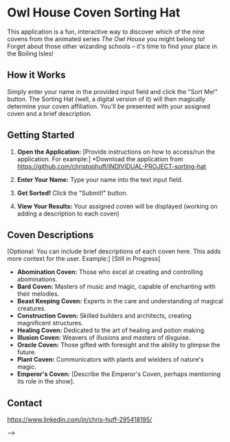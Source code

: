 # Owl House Coven Sorting Hat

This application is a fun, interactive way to discover which of the nine covens from the animated series *The Owl House* you might belong to!  Forget about those other wizarding schools – it's time to find your place in the Boiling Isles!

## How it Works

Simply enter your name in the provided input field and click the "Sort Me!" button.  The Sorting Hat (well, a digital version of it) will then magically determine your coven affiliation.  You'll be presented with your assigned coven and a brief description.

## Getting Started

1.  **Open the Application:**  [Provide instructions on how to access/run the application.  For example:]
      *Download the application from https://github.com/christophuff/INDIVIDUAL-PROJECT-sorting-hat

2.  **Enter Your Name:** Type your name into the text input field.

3.  **Get Sorted!** Click the "Submit!" button.

4.  **View Your Results:** Your assigned coven will be displayed (working on adding a description to each coven)



## Coven Descriptions

[Optional: You can include brief descriptions of each coven here.  This adds more context for the user.  Example:]
[Still in Progress]

*   **Abomination Coven:**  Those who excel at creating and controlling abominations.
*   **Bard Coven:** Masters of music and magic, capable of enchanting with their melodies.
*   **Beast Keeping Coven:**  Experts in the care and understanding of magical creatures.
*   **Construction Coven:** Skilled builders and architects, creating magnificent structures.
*   **Healing Coven:** Dedicated to the art of healing and potion making.
*   **Illusion Coven:**  Weavers of illusions and masters of disguise.
*   **Oracle Coven:** Those gifted with foresight and the ability to glimpse the future.
*   **Plant Coven:**  Communicators with plants and wielders of nature's magic.
*   **Emperor's Coven:** [Describe the Emperor's Coven, perhaps mentioning its role in the show].



## Contact

https://www.linkedin.com/in/chris-huff-295418195/










<!-- # Sorting Hat

These were the instuctions that came with the project

## Goals
The goal of this project is to test your knowledge and to have a FUN time stretching yourself on your FIRST independent application that will become a part of your portfolio.

Focus on MVP. Do not spend a ton of time styling initially. Hit functionality first and then spend time on the styling of the project using bootstrap.

- READ THROUGH ALL OF THE INFORMATION BELOW before planning how you will tackle the project.
- Check the Issue Tickets to organize your process. You will have all week in class to work on this in class. 
- PLEASE submit questions in help tickets if you need help. We will guide you to the resources that are available to you.
- When done, tell an instructor. Everyone will present how far they got AND their favorite piece of code that they wrote to an instructor.
- MOST OF ALL HAVE FUN!!!!!

## Instructions
You are in charge of bringing the Hogwarts sorting hat to life! 

This is what the finished app should have:
- To start off with, you will use a [bootstrap card](https://getbootstrap.com/docs/5.0/components/card/#header-and-footer) to have your sorting hat introduce itself and start the sorting process (by clicking on a button). The form should not be on the DOM until the button click happens.

- A [bootstrap form](https://getbootstrap.com/docs/5.0/forms/overview/) will then appear to fill in the student's name and a button to sort. This should then assign the student to a random house (Gryffindor, Hufflepuff, Ravenclaw, or Slytherin). 

- On sorting a student, the form should clear and a [bootstrap card](https://getbootstrap.com/docs/5.0/components/card/) with the student's name and a random house assignment should print below the form. 

- You should also be able to expel a student after they have been sorted, which should remove their card from the student array and move them to Moldy Voldy's Army.

In the end, your app will look something like: 

![screencapture-drt-sorting-netlify-app-2022-04-23-14_28_47](https://user-images.githubusercontent.com/29741570/164943525-d20275be-c312-42d1-9730-0c1fd3fd9834.png)


<!-- [See Demo](https://drt-sortinghat.netlify.app/)
 -->
<!-- ## Technical Requirements
- You MUST plan your project and highly suggest using issue tickets. There are a few that have been provided for you to use already. Continue to add to these so you know what work you need to complete. 
- You MAY use the `renderToDom()` function that we worked on in class, but you also need to be able to explain it if you use it
- You have to create a data structure for your project. Review all the elements that need to be on the DOM and create the structure accordingly
- You must use [Boostrap](https://getbootstrap.com/) to style your page components
- You must use a loop other than a `for loop`
- Your JS file should be comprised of functions, no actions should happen in your code outside of a function except for your initial `startApp()` function
- Your code MUST be YOUR code. Do not copy and paste code into your project. Type every bit of it out
- Your HTML and JS should all have proper indentation
- Helpful Form: An error message shows if a user tries to sort a student without filling out the form
- Voldermort's Army: Create a separate container of cards that hold the cards for students that have been expelled. These should be styled differently from Hogwarts students.
- Add filter buttons to filter the non-expelled students by house

## DEFINITION OF DONE
Once you have completed all the technical requirments, you should complete the following:
- [README Requirements](https://github.com/orgs/nss-evening-web-development/discussions/13)
- **RECOMMENDED** Loom Video: [Sign up for Loom](https://www.loom.com/signup) and record a video of you walking through your app 

## Expel Button Hints
Think of a way you can expel students without just hiding those divs on the page. This would mean when the button is clicked you modify the array of students and pass the new array into your `renderToDom()` function.  Double hint - put a unique id in the student object when you create them.

## Optional Bonus
- House Colors: The color of the student's card changes depending on which house they were sorted.
- Card Sorting/Ordering: Sort the student cards by some criteria (i.e. alphabetically by name, by house) --> -->
